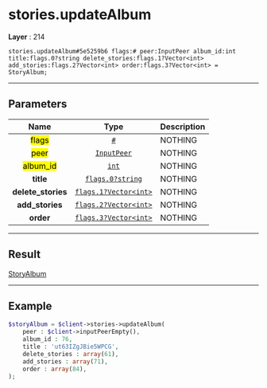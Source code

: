 # stories.updateAlbum

**Layer** : 214

```tl
stories.updateAlbum#5e5259b6 flags:# peer:InputPeer album_id:int title:flags.0?string delete_stories:flags.1?Vector<int> add_stories:flags.2?Vector<int> order:flags.3?Vector<int> = StoryAlbum;
```

---

## Parameters

| Name | Type | Description |
| :---: | :---: | :--- |
| <mark>flags</mark> | [`#`](type/#) | NOTHING |
| <mark>peer</mark> | [`InputPeer`](type/InputPeer) | NOTHING |
| <mark>album_id</mark> | [`int`](type/int) | NOTHING |
| **title** | [`flags.0?string`](type/string) | NOTHING |
| **delete_stories** | [`flags.1?Vector<int>`](type/int) | NOTHING |
| **add_stories** | [`flags.2?Vector<int>`](type/int) | NOTHING |
| **order** | [`flags.3?Vector<int>`](type/int) | NOTHING |

---

## Result

[StoryAlbum](type/StoryAlbum)

---

## Example

```php
$storyAlbum = $client->stories->updateAlbum(
	peer : $client->inputPeerEmpty(),
	album_id : 76,
	title : 'ut63IZgJBie5WPCG',
	delete_stories : array(61),
	add_stories : array(71),
	order : array(84),
);
```